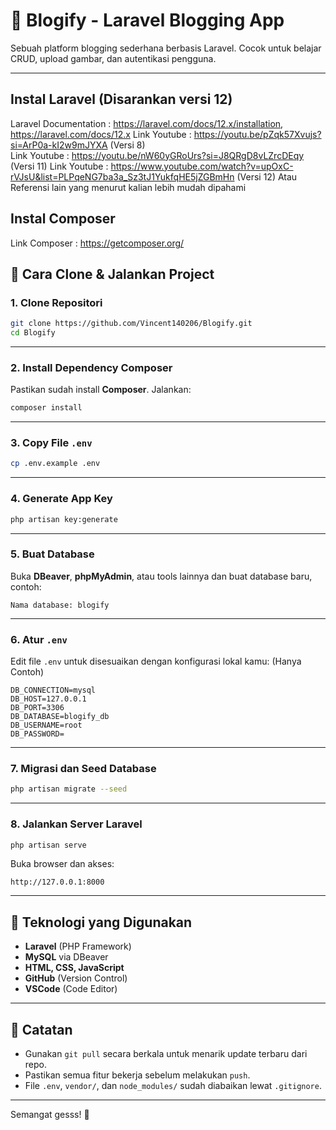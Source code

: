 
# 📘 Blogify - Laravel Blogging App

Sebuah platform blogging sederhana berbasis Laravel. Cocok untuk belajar CRUD, upload gambar, dan autentikasi pengguna.

---
## Instal Laravel (Disarankan versi 12)
Laravel Documentation : https://laravel.com/docs/12.x/installation, https://laravel.com/docs/12.x
Link Youtube :  https://youtu.be/pZqk57Xvujs?si=ArP0a-kI2w9mJYXA (Versi 8)  
Link Youtube :  https://youtu.be/nW60yGRoUrs?si=J8QRgD8vLZrcDEqy (Versi 11)
Link Youtube :  https://www.youtube.com/watch?v=upOxC-rVJsU&list=PLPqeNG7ba3a_Sz3tJ1YukfqHE5jZGBmHn (Versi 12)
Atau Referensi lain yang menurut kalian lebih mudah dipahami

## Instal Composer
Link Composer : https://getcomposer.org/  

## 🚀 Cara Clone & Jalankan Project

### 1. Clone Repositori
```bash
git clone https://github.com/Vincent140206/Blogify.git
cd Blogify
```

---

### 2. Install Dependency Composer
Pastikan sudah install **Composer**. Jalankan:
```bash
composer install
```

---

### 3. Copy File `.env`
```bash
cp .env.example .env
```

---

### 4. Generate App Key
```bash
php artisan key:generate
```

---

### 5. Buat Database
Buka **DBeaver**, **phpMyAdmin**, atau tools lainnya dan buat database baru, contoh:

```
Nama database: blogify
```

---

### 6. Atur `.env`
Edit file `.env` untuk disesuaikan dengan konfigurasi lokal kamu:
(Hanya Contoh)
```env
DB_CONNECTION=mysql
DB_HOST=127.0.0.1
DB_PORT=3306
DB_DATABASE=blogify_db
DB_USERNAME=root
DB_PASSWORD=
```

---

### 7. Migrasi dan Seed Database
```bash
php artisan migrate --seed
```

---

### 8. Jalankan Server Laravel
```bash
php artisan serve
```

Buka browser dan akses:
```
http://127.0.0.1:8000
```

---

## 🧰 Teknologi yang Digunakan

- **Laravel** (PHP Framework)
- **MySQL** via DBeaver
- **HTML, CSS, JavaScript**
- **GitHub** (Version Control)
- **VSCode** (Code Editor)

---

## 📌 Catatan

- Gunakan `git pull` secara berkala untuk menarik update terbaru dari repo.
- Pastikan semua fitur bekerja sebelum melakukan `push`.
- File `.env`, `vendor/`, dan `node_modules/` sudah diabaikan lewat `.gitignore`.

---

Semangat gesss! 🚀
